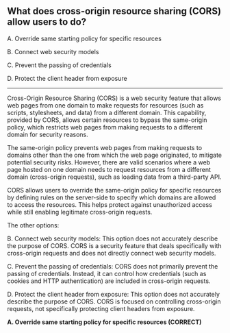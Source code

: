 ## What does cross-origin resource sharing (CORS) allow users to do? 
 
A. Override same starting policy for specific resources

B. Connect web security models

C. Prevent the passing of credentials

D. Protect the client header from exposure

---

Cross-Origin Resource Sharing (CORS) is a web security feature that allows web pages from one domain to make requests for resources (such as scripts, stylesheets, and data) from a different domain. This capability, provided by CORS, allows certain resources to bypass the same-origin policy, which restricts web pages from making requests to a different domain for security reasons.

The same-origin policy prevents web pages from making requests to domains other than the one from which the web page originated, to mitigate potential security risks. However, there are valid scenarios where a web page hosted on one domain needs to request resources from a different domain (cross-origin requests), such as loading data from a third-party API.

CORS allows users to override the same-origin policy for specific resources by defining rules on the server-side to specify which domains are allowed to access the resources. This helps protect against unauthorized access while still enabling legitimate cross-origin requests.

The other options:

B. Connect web security models: This option does not accurately describe the purpose of CORS. CORS is a security feature that deals specifically with cross-origin requests and does not directly connect web security models.

C. Prevent the passing of credentials: CORS does not primarily prevent the passing of credentials. Instead, it can control how credentials (such as cookies and HTTP authentication) are included in cross-origin requests.

D. Protect the client header from exposure: This option does not accurately describe the purpose of CORS. CORS is focused on controlling cross-origin requests, not specifically protecting client headers from exposure.

**A. Override same starting policy for specific resources (CORRECT)**

